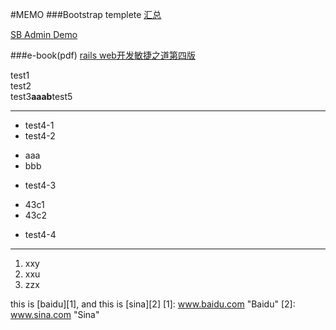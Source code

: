 #MEMO
###Bootstrap templete
[汇总](http://blog.htmlhifive.com/2014/07/28/bootstrap%E3%82%92%E4%BD%BF%E3%81%A3%E3%81%9F%E7%AE%A1%E7%90%86%E7%94%BB%E9%9D%A2%E3%83%86%E3%83%B3%E3%83%97%E3%83%AC%E3%83%BC%E3%83%88%E3%82%92%E3%81%BE%E3%81%A8%E3%82%81%E3%81%A6%E7%B4%B9%E4%BB%8B/)

[SB Admin Demo](http://blackrockdigital.github.io/startbootstrap-sb-admin-2/pages/blank.html)

###e-book(pdf)
[rails web开发敏捷之道第四版](http://htmlstream.com/preview/unify-v1.9/index.html)

test1  
test2  
test3**aaab**test5
- - -
* test4-1
* test4-2
 - aaa
 - bbb
* test4-3
 - 43c1
 - 43c2
* test4-4

- - -
1. xxy
2. xxu
3. zzx

this is [baidu][1], and this is [sina][2]
[1]: www.baidu.com "Baidu"
[2]: www.sina.com "Sina"
